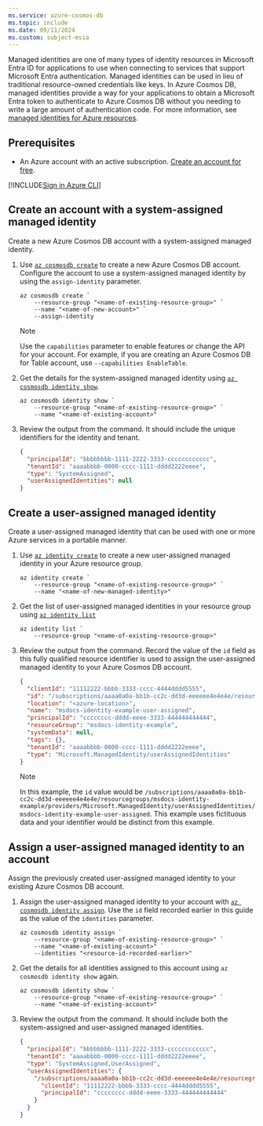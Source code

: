 ```yaml
---
ms.service: azure-cosmos-db
ms.topic: include
ms.date: 09/11/2024
ms.custom: subject-msia
---
```


Managed identities are one of many types of identity resources in Microsoft Entra ID for applications to use when connecting to services that support Microsoft Entra authentication. Managed identities can be used in lieu of traditional resource-owned credentials like keys. In Azure Cosmos DB, managed identities provide a way for your applications to obtain a Microsoft Entra token to authenticate to Azure Cosmos DB without you needing to write a large amount of authentication code. For more information, see [managed identities for Azure resources](/entra/identity/managed-identities-azure-resources/overview).

## Prerequisites

- An Azure account with an active subscription. [Create an account for free](https://azure.microsoft.com/free/?WT.mc_id=A261C142F).

[!INCLUDE[Sign in Azure CLI](sign-in-azure-cli.md)]

## Create an account with a system-assigned managed identity

Create a new Azure Cosmos DB account with a system-assigned managed identity.

1. Use [`az cosmosdb create`](/cli/azure/cosmosdb#az-cosmosdb-create) to create a new Azure Cosmos DB account. Configure the account to use a system-assigned managed identity by using the `assign-identity` parameter.

    ```azurecli-interactive
    az cosmosdb create `
        --resource-group "<name-of-existing-resource-group>" `
        --name "<name-of-new-account>" `
        --assign-identity
    ```

    > [!NOTE]
    > Use the `capabilities` parameter to enable features or change the API for your account. For example, if you are creating an Azure Cosmos DB for Table account, use `--capabilities EnableTable`.

1. Get the details for the system-assigned managed identity using [`az cosmosdb identity show`](/cli/azure/cosmosdb/identity#az-cosmosdb-identity-show).

    ```azurecli-interactive
    az cosmosdb identity show `
        --resource-group "<name-of-existing-resource-group>" `
        --name "<name-of-existing-account>"
    ```

1. Review the output from the command. It should include the unique identifiers for the identity and tenant.

    ```json
    {
      "principalId": "bbbbbbbb-1111-2222-3333-cccccccccccc",
      "tenantId": "aaaabbbb-0000-cccc-1111-dddd2222eeee",
      "type": "SystemAssigned",
      "userAssignedIdentities": null
    }
    ```

## Create a user-assigned managed identity

Create a user-assigned managed identity that can be used with one or more Azure services in a portable manner.

1. Use [`az identity create`](/cli/azure/identity#az-identity-create) to create a new user-assigned managed identity in your Azure resource group.

    ```azurecli-interactive
    az identity create `
        --resource-group "<name-of-existing-resource-group>" `
        --name "<name-of-new-managed-identity>"
    ```

1. Get the list of user-assigned managed identities in your resource group using [`az identity list`](/cli/azure/identity#az-identity-list)

    ```azurecli-interactive
    az identity list `
        --resource-group "<name-of-existing-resource-group>"    
    ```

1. Review the output from the command. Record the value of the `id` field as this fully qualified resource identifier is used to assign the user-assigned managed identity to your Azure Cosmos DB account.

    ```json
    {
      "clientId": "11112222-bbbb-3333-cccc-4444dddd5555",
      "id": "/subscriptions/aaaa0a0a-bb1b-cc2c-dd3d-eeeeee4e4e4e/resourcegroups/msdocs-identity-example/providers/Microsoft.ManagedIdentity/userAssignedIdentities/msdocs-identity-example-user-assigned",
      "location": "<azure-location>",
      "name": "msdocs-identity-example-user-assigned",
      "principalId": "cccccccc-dddd-eeee-3333-444444444444",
      "resourceGroup": "msdocs-identity-example",
      "systemData": null,
      "tags": {},
      "tenantId": "aaaabbbb-0000-cccc-1111-dddd2222eeee",
      "type": "Microsoft.ManagedIdentity/userAssignedIdentities"
    }
    ```

    > [!NOTE]
    > In this example, the `id` value would be `/subscriptions/aaaa0a0a-bb1b-cc2c-dd3d-eeeeee4e4e4e/resourcegroups/msdocs-identity-example/providers/Microsoft.ManagedIdentity/userAssignedIdentities/msdocs-identity-example-user-assigned`. This example uses fictituous data and your identifier would be distinct from this example.

## Assign a user-assigned managed identity to an account

Assign the previously created user-assigned managed identity to your existing Azure Cosmos DB account.

1. Assign the user-assigned managed identity to your account with [`az cosmosdb identity assign`](/cli/azure/cosmosdb/identity#az-cosmosdb-identity-assign). Use the `id` field recorded earlier in this guide as the value of the `identities` parameter.

    ```azurecli-interactive
    az cosmosdb identity assign `
        --resource-group "<name-of-existing-resource-group>" `
        --name "<name-of-existing-account>" `
        --identities "<resource-id-recorded-earlier>"
    ```

1. Get the details for all identities assigned to this account using `az cosmosdb identity show` again.

    ```azurecli-interactive
    az cosmosdb identity show `
        --resource-group "<name-of-existing-resource-group>" `
        --name "<name-of-existing-account>"    
    ```

1. Review the output from the command. It should include both the system-assigned and user-assigned managed identities.

    ```json
    {
      "principalId": "bbbbbbbb-1111-2222-3333-cccccccccccc",
      "tenantId": "aaaabbbb-0000-cccc-1111-dddd2222eeee",
      "type": "SystemAssigned,UserAssigned",
      "userAssignedIdentities": {
        "/subscriptions/aaaa0a0a-bb1b-cc2c-dd3d-eeeeee4e4e4e/resourcegroups/msdocs-identity-example/providers/Microsoft.ManagedIdentity/userAssignedIdentities/msdocs-identity-example-user-assigned": {
          "clientId": "11112222-bbbb-3333-cccc-4444dddd5555",
          "principalId": "cccccccc-dddd-eeee-3333-444444444444"
        }
      }
    }
    ```
